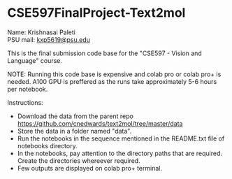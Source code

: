 # CSE597FinalProject-Text2mol

Name: Krishnasai Paleti <br />
PSU mail: kxp5619@psu.edu <br />

This is the final submission code base for the "CSE597 - Vision and Language" course. <br />

NOTE: Running this code base is expensive and colab pro or colab pro+ is needed. A100 GPU is preffered as the runs take approximately 5-6 hours per notebook. <br />

Instructions:
- Download the data from the parent repo https://github.com/cnedwards/text2mol/tree/master/data
- Store the data in a folder named "data".
- Run the notebooks in the sequence mentioned in the README.txt file of notebooks directory.
- In the notebooks, pay attention to the directory paths that are required. Create the directories whereever required.
- Few outputs are displayed on colab pro+ terminal. 
